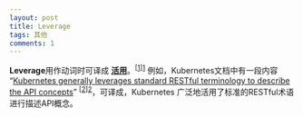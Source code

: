 ```yaml
---
layout: post
title: Leverage
tags: 其他
comments: 1
---
```


**Leverage**用作动词时可译成 **<u>活用</u>**。<sup>[[1]][1]</sup> 例如，Kubernetes文档中有一段内容 “<u>Kubernetes generally leverages standard RESTful terminology to describe the API concepts</u>” <sup>[[2]][2]</sup>，可译成，Kubernetes 广泛地活用了标准的RESTful术语进行描述API概念。

[1]: https://eow.alc.co.jp/search?q=leverage	"leverage - 英辞郎 "
[2]: https://kubernetes.io/docs/reference/using-api/api-concepts/	"Kubernetes API Concepts"